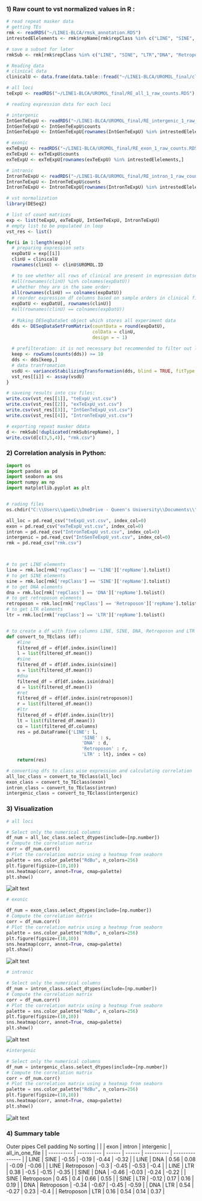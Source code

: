 ### 1) Raw count to vst normalized values in R :

```R
# read repeat masker data
# getting TEs
rmk <- readRDS("~/LINE1-BLCA/rmsk_annotation.RDS")
intrestedElelements <- rmk$repName[rmk$repClass %in% c("LINE", "SINE", "LTR","DNA", "Retroposon")]

# save a subset for later 
rmkSub <- rmk[rmk$repClass %in% c("LINE", "SINE", "LTR","DNA", "Retroposon"),]

# Reading data 
# clinical data
clinicalU <- data.frame(data.table::fread("~/LINE1-BLCA/UROMOL_final/clinU.csv"))

# all loci
teExpU <- readRDS("~/LINE1-BLCA/UROMOL_final/RE_all_1_raw_counts.RDS")

# reading expression data for each loci

# intergenic
IntGenTeExpU <- readRDS("~/LINE1-BLCA/UROMOL_final/RE_intergenic_1_raw_counts.RDS")
IntGenTeExpU <- IntGenTeExpU$counts
IntGenTeExpU <- IntGenTeExpU[rownames(IntGenTeExpU) %in% intrestedElelements,]

# exonic
exTeExpU <- readRDS("~/LINE1-BLCA/UROMOL_final/RE_exon_1_raw_counts.RDS")
exTeExpU <- exTeExpU$counts
exTeExpU <- exTeExpU[rownames(exTeExpU) %in% intrestedElelements,]

# intronic
IntronTeExpU <- readRDS("~/LINE1-BLCA/UROMOL_final/RE_intron_1_raw_counts.RDS")
IntronTeExpU <- IntronTeExpU$counts
IntronTeExpU <- IntronTeExpU[rownames(IntronTeExpU) %in% intrestedElelements,]

# vst normalization
library(DESeq2)

# list of count matrices
exp <- list(teExpU, exTeExpU, IntGenTeExpU, IntronTeExpU)
# empty list to be populated in loop
vst_res <- list()

for(i in 1:length(exp)){
  # preparing expression sets
  expDatU = exp[[i]]
  clinU = clinicalU
  rownames(clinU) <- clinU$UROMOL.ID

  # to see whether all rows of clinical are present in expression datset
  #all(rownames(clinU) %in% colnames(expDatU))
  # whether they are in the same order:
  all(rownames(clinU) == colnames(expDatU))
  # reorder expression df columns based on sample orders in clinical file
  expDatU <- expDatU[, rownames(clinU)]
  #all(rownames(clinU) == colnames(expDatU))
  
  # Making DESeqDataSet object which stores all experiment data
  dds <- DESeqDataSetFromMatrix(countData = round(expDatU),
                                colData = clinU,
                                design = ~ 1)
  
  # prefilteration: it is not necessary but recommended to filter out low expressed genes
  keep <- rowSums(counts(dds)) >= 10
  dds <- dds[keep,]
  # data tranfromation
  vsdU <- varianceStabilizingTransformation(dds, blind = TRUE, fitType = "parametric")
  vst_res[[i]] <- assay(vsdU)
}

# saveing results into csv files:
write.csv(vst_res[[1]], "teExpU_vst.csv")
write.csv(vst_res[[2]], "exTeExpU_vst.csv")
write.csv(vst_res[[3]], "IntGenTeExpU_vst.csv")
write.csv(vst_res[[4]], "IntronTeExpU_vst.csv")

# exporting repeat masker ddata
d <- rmkSub[!duplicated(rmkSub$repName), ]
write.csv(d[c(3,5,4)], "rmk.csv")

```

### 2) Correlation analysis in Python:

```python
import os
import pandas as pd
import seaborn as sns
import numpy as np
import matplotlib.pyplot as plt


# rading files
os.chdir("C:\\Users\\qaedi\\OneDrive - Queen's University\\Documents\\")

all_loc = pd.read_csv("teExpU_vst.csv", index_col=0)
exon = pd.read_csv("exTeExpU_vst.csv", index_col=0)
intron = pd.read_csv("IntronTeExpU_vst.csv", index_col=0)
intergenic = pd.read_csv("IntGenTeExpU_vst.csv", index_col=0)
rmk = pd.read_csv("rmk.csv")



# to get LINE elements
line = rmk.loc[rmk['repClass'] == 'LINE']['repName'].tolist()
# to get SINE elements
sine = rmk.loc[rmk['repClass'] == 'SINE']['repName'].tolist()
# to get DNA elements
dna = rmk.loc[rmk['repClass'] == 'DNA']['repName'].tolist()
# to get retroposon elements
retroposon = rmk.loc[rmk['repClass'] == 'Retroposon']['repName'].tolist()
# to get LTR elements
ltr = rmk.loc[rmk['repClass'] == 'LTR']['repName'].tolist()


# to create a df with five columns LINE, SINE, DNA, Retroposon and LTR 
def convert_to_TEclass (df):
    #line
    filtered_df = df[df.index.isin(line)] 
    l = list(filtered_df.mean())
    #sine
    filtered_df = df[df.index.isin(sine)] 
    s = list(filtered_df.mean())
    #dna
    filtered_df = df[df.index.isin(dna)] 
    d = list(filtered_df.mean())
    #ret
    filtered_df = df[df.index.isin(retroposon)] 
    r = list(filtered_df.mean())
    #ltr
    filtered_df = df[df.index.isin(ltr)] 
    lt = list(filtered_df.mean())
    co = list(filtered_df.columns)
    res = pd.DataFrame({'LINE': l,
                            'SINE' : s,
                            'DNA' : d,
                            'Retroposon' : r,
                            'LTR' : lt}, index = co)
    return(res)

# converting dfs to class wise expression and calculating correlation
all_loc_class = convert_to_TEclass(all_loc)
exon_class = convert_to_TEclass(exon)
intron_class = convert_to_TEclass(intron)
intergenic_class = convert_to_TEclass(intergenic)
```

### 3) Visualization

```python
# all loci

# Select only the numerical columns
df_num = all_loc_class.select_dtypes(include=[np.number])
# Compute the correlation matrix
corr = df_num.corr()
# Plot the correlation matrix using a heatmap from seaborn
palette = sns.color_palette("RdBu", n_colors=256)
plt.figure(figsize=(10,10))
sns.heatmap(corr, annot=True, cmap=palette)
plt.show()
```
![alt text](https://github.com/hamidghaedi/TE_element_correlation/blob/main/image/all_loci_in_one_file.png)

```python
# exonic

df_num = exon_class.select_dtypes(include=[np.number])
# Compute the correlation matrix
corr = df_num.corr()
# Plot the correlation matrix using a heatmap from seaborn
palette = sns.color_palette("RdBu", n_colors=256)
plt.figure(figsize=(10,10))
sns.heatmap(corr, annot=True, cmap=palette)
plt.show()
```
![alt text](https://github.com/hamidghaedi/TE_element_correlation/blob/main/image/exon.png)

```python
# intronic

# Select only the numerical columns
df_num = intron_class.select_dtypes(include=[np.number])
# Compute the correlation matrix
corr = df_num.corr()
# Plot the correlation matrix using a heatmap from seaborn
palette = sns.color_palette("RdBu", n_colors=256)
plt.figure(figsize=(10,10))
sns.heatmap(corr, annot=True, cmap=palette)
plt.show()

```
![alt text](https://github.com/hamidghaedi/TE_element_correlation/blob/main/image/intron.png)

```python
#intergenic

# Select only the numerical columns
df_num = intergenic_class.select_dtypes(include=[np.number])
# Compute the correlation matrix
corr = df_num.corr()
# Plot the correlation matrix using a heatmap from seaborn
palette = sns.color_palette("RdBu", n_colors=256)
plt.figure(figsize=(10,10))
sns.heatmap(corr, annot=True, cmap=palette)
plt.show()
```
![alt text](https://github.com/hamidghaedi/TE_element_correlation/blob/main/image/intergenic.png)


### 4) Summary table

 Outer pipes  Cell padding 
No sorting
|            |            | exon   | intron | intergenic | all_in_one_file |
| ---------- | ---------- | ------ | ------ | ---------- | --------------- |
| LINE       | SINE       | \-0.55 | \-0.19 | \-0.44     | \-0.32          |
| LINE       | DNA        | 0.56   | 0.08   | \-0.09     | \-0.06          |
| LINE       | Retroposon | \-0.3  | \-0.45 | \-0.53     | \-0.4           |
| LINE       | LTR        | 0.38   | \-0.5  | \-0.15     | \-0.35          |
| SINE       | DNA        | \-0.46 | \-0.03 | \-0.24     | \-0.22          |
| SINE       | Retroposon | 0.45   | 0.4    | 0.66       | 0.55            |
| SINE       | LTR        | \-0.12 | 0.17   | 0.16       | 0.19            |
| DNA        | Retroposon | \-0.34 | \-0.67 | \-0.45     | \-0.59          |
| DNA        | LTR        | 0.54   | \-0.27 | 0.23       | \-0.4           |
| Retroposon | LTR        | 0.16   | 0.54   | 0.14       | 0.37            |
